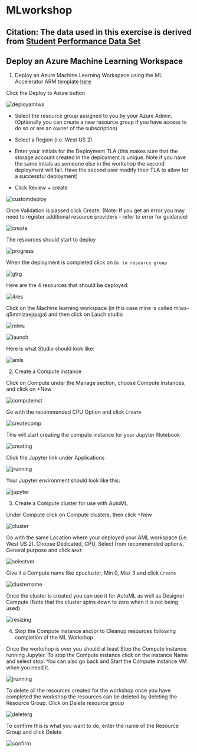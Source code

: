 # MLworkshop

## Citation: The data used in this exercise is derived from [Student Performance Data Set](http://archive.ics.uci.edu/ml/datasets/Student+Performance)

## Deploy an Azure Machine Learning Workspace

1. Deploy an Azure Machine Learning Workspace using the ML Accelerator ARM template [here](https://github.com/DataSnowman/analytics-accelerator#deploy-an-azure-machine-learning-workspace)

Click the Deploy to Azure button

![deployamlws](https://raw.githubusercontent.com/DataSnowman/MLworkshop/main/images/deployamlws.png)

* Select the resource group assigned to you by your Azure Admin.  (Optionally you can create a new resource group if you have access to do so or are an owner of the subscription)

* Select a Region (i.e. West US 2)

* Enter your initials for the Deployment TLA (this makes sure that the storage account created in the deployment is unique.  Note if you have the same intials as someone else in the workshop the second deployment will fail.  Have the second user modify their TLA to allow for a successful deployment)

* Click Review + create

![customdeploy](https://raw.githubusercontent.com/DataSnowman/MLworkshop/main/images/customdeploy.png)

Once Validation is passed click Create.  (Note: If you get an error you may need to register additional resource providers - refer to error for guidance)

![create](https://raw.githubusercontent.com/DataSnowman/MLworkshop/main/images/create.png)

The resources should start to deploy

![progress](https://raw.githubusercontent.com/DataSnowman/MLworkshop/main/images/progress.png)

When the deployment is completed click on `Go to resource group`

![gtrg](https://raw.githubusercontent.com/DataSnowman/MLworkshop/main/images/gtrg.png)

Here are the 4 resources that should be deployed:

![4res](https://raw.githubusercontent.com/DataSnowman/MLworkshop/main/images/4res.png)

Click on the Machine learning workspace (in this case mine is called mlws-q5mmlzaejquga) and then click on Lauch studio

![mlws](https://raw.githubusercontent.com/DataSnowman/MLworkshop/main/images/mlws.png)

![launch](https://raw.githubusercontent.com/DataSnowman/MLworkshop/main/images/launch.png)

Here is what Studio should look like:

![amls](https://raw.githubusercontent.com/DataSnowman/MLworkshop/main/images/amls.png)

2. Create a Compute instance

Click on Compute under the Manage section, choose Compute instances, and click on +New

![computeinst](https://raw.githubusercontent.com/DataSnowman/MLworkshop/main/images/computeinst.png)

Go with the recommended CPU Option and click `Create`

![createcomp](https://raw.githubusercontent.com/DataSnowman/MLworkshop/main/images/createcomp.png)

This will start creating the compute instance for your Jupyter Notebook

![creating](https://raw.githubusercontent.com/DataSnowman/MLworkshop/main/images/creating.png)

Click the Jupyter link under Applications

![jrunning](https://raw.githubusercontent.com/DataSnowman/MLworkshop/main/images/jrunning.png)

Your Jupyter environment should look like this:

![jupyter](https://raw.githubusercontent.com/DataSnowman/MLworkshop/main/images/jupyter.png)

3. Create a Compute cluster for use with AutoML

Under Compute click on Compute clusters, then click +New

![cluster](https://raw.githubusercontent.com/DataSnowman/MLworkshop/main/images/cluster.png)

Go with the same Location where your deployed your AML workspace (i.e. West US 2). Choose Dedicated, CPU, Select from recommended options, General purpose and click `Next`

![selectvm](https://raw.githubusercontent.com/DataSnowman/MLworkshop/main/images/selectvm.png)

Give it a Compute name like <initials>cpucluster, Min 0, Max 3 and click `Create`

![clustername](https://raw.githubusercontent.com/DataSnowman/MLworkshop/main/images/clustername.png)

Once the cluster is created you can use it for AutoML as well as Designer Compute (Note that the cluster spins down to zero when it is not being used)

![resizing](https://raw.githubusercontent.com/DataSnowman/MLworkshop/main/images/resizing.png)

4. Stop the Compute instance and/or to Cleanup resources following completion of the ML Workshop

Once the workshop is over you should at least Stop the Compute instance running Jupyter.  To stop the Compute instance click on the instance Name and select stop.  You can also go back and Start the Compute instance VM when you need it.

![jrunning](https://raw.githubusercontent.com/DataSnowman/MLworkshop/main/images/jrunning.png)

To delete all the resources created for the workshop once you have completed the workshop the resources can be deleted by deleting the Resource Group.  Click on Delete resource group

![deleterg](https://raw.githubusercontent.com/DataSnowman/MLworkshop/main/images/deleterg.png)

To confirm this is what you want to do, enter the name of the Resource Group and click Delete

![confirm](https://raw.githubusercontent.com/DataSnowman/MLworkshop/main/images/confirm.png)